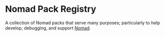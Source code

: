 # Nomad Pack Registry

A collection of Nomad packs that serve many purposes; particularly to help develop, debugging, and
support [Nomad](https://github.com/hashicorp/nomad).
